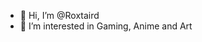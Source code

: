- 👋 Hi, I’m @Roxtaird
- 👀 I’m interested in Gaming, Anime and Art

<!---
Roxtaird/Roxtaird is a ✨ special ✨ repository because its `README.md` (this file) appears on your GitHub profile.
--->
